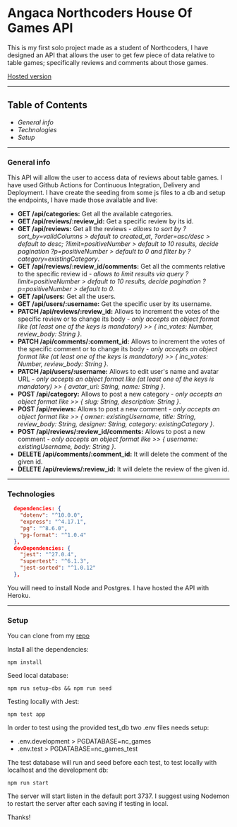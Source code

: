 # Angaca Northcoders House Of Games API

This is my first solo project made as a student of Northcoders, I have designed an API that allows the user to get few piece of data relative to table games; specifically reviews and comments about those games.

[Hosted version](https://nc-games-angaca.herokuapp.com/)

---

## Table of Contents

- _General info_
- _Technologies_
- _Setup_

---

### General info

This API will allow the user to access data of reviews about table games.
I have used Github Actions for Continuous Integration, Delivery and Deployment.
I have create the seeding from some js files to a db and setup the endpoints, I have made those available and live:

- **GET /api/categories:** Get all the available categories.
- **GET /api/reviews/:review_id:** Get a specific review by its id.
- **GET /api/reviews:** Get all the reviews - _allows to sort by ?sort_by=validColumns > default to created_at, ?order=asc/desc > default to desc; ?limit=positiveNumber > default to 10 results, decide pagination ?p=positiveNumber > default to 0 and filter by ?category=existingCategory_.
- **GET /api/reviews/:review_id/comments:** Get all the comments relative to the specific review id - _allows to limit results via query ?limit=positiveNumber > default to 10 results, decide pagination ?p=positiveNumber > default to 0_.
- **GET /api/users:** Get all the users.
- **GET /api/users/:username:** Get the specific user by its username.
- **PATCH /api/reviews/:review_id:** Allows to increment the votes of the specific review or to change its body - _only accepts an object format like (at least one of the keys is mandatory) >> { inc_votes: Number, review_body: String }_.
- **PATCH /api/comments/:comment_id:** Allows to increment the votes of the specific comment or to change its body - _only accepts an object format like (at least one of the keys is mandatory) >> { inc_votes: Number, review_body: String }_.
- **PATCH /api/users/:username:** Allows to edit user's name and avatar URL - _only accepts an object format like (at least one of the keys is mandatory) >> { avatar_url: String, name: String }_.
- **POST /api/category:** Allows to post a new category - _only accepts an object format like >> { slug: String, description: String }_.
- **POST /api/reviews:** Allows to post a new comment - _only accepts an object format like >> { owner: existingUsername, title: String, review_body: String, designer: String, category: existingCategory }_.
- **POST /api/reviews/:review_id/comments:** Allows to post a new comment - _only accepts an object format like >> { username: existingUsername, body: String }_.
- **DELETE /api/comments/:comment_id:** It will delete the comment of the given id.
- **DELETE /api/reviews/:review_id:** It will delete the review of the given id.

---

### Technologies

```json
  dependencies: {
    "dotenv": "^10.0.0",
    "express": "^4.17.1",
    "pg": "^8.6.0",
    "pg-format": "^1.0.4"
  },
  devDependencies: {
    "jest": "^27.0.4",
    "supertest": "^6.1.3",
    "jest-sorted": "^1.0.12"
  },
```

You will need to install Node and Postgres.
I have hosted the API with Heroku.

---

### Setup

You can clone from my [repo](https://github.com/Angaca/games-reviews)

Install all the dependencies:

```http
npm install
```

Seed local database:

```http
npm run setup-dbs && npm run seed
```

Testing locally with Jest:

```http
npm test app
```

In order to test using the provided test_db two .env files needs setup:

- .env.development > PGDATABASE=nc_games
- .env.test > PGDATABASE=nc_games_test

The test database will run and seed before each test, to test locally with localhost and the development db:

```http
npm run start
```

The server will start listen in the default port 3737. I suggest using Nodemon to restart the server after each saving if testing in local.

Thanks!
